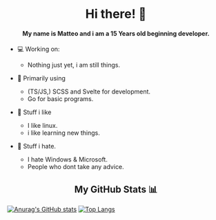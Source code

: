 <h1 align="center">Hi there! 👋</h1>
<h4 align="center">My name is Matteo and i am a 15 Years old beginning developer.</h4>

- 💻 Working on:
    - Nothing just yet, i am still things.

- 🔭 Primarily using
    - (TS/JS,) SCSS and Svelte for development.
    - Go for basic programs.

- 📖 Stuff i like
    - I like linux.
    - i like learning new things.

- 📖 Stuff i hate.
    - I hate Windows & Microsoft.
    - People who dont take any advice.

<h2 align="center">My GitHub Stats 📊</h2>

[![Anurag's GitHub stats](https://github-readme-stats.vercel.app/api?username=DeadlyFamous06&theme=gruvbox)](https://github.com/anuraghazra/github-readme-stats)
[![Top Langs](https://github-readme-stats.vercel.app/api/top-langs/?username=DeadlyFamous06&layout=compact&theme=gruvbox)](https://github.com/anuraghazra/github-readme-stats)





